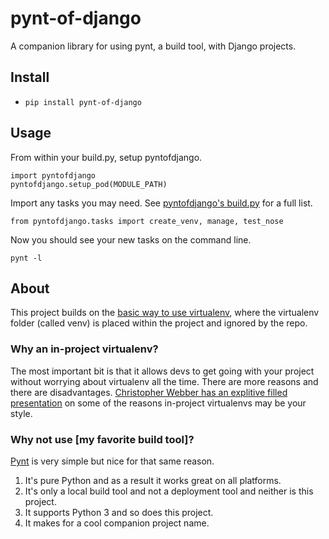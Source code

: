 # pynt-of-django
A companion library for using pynt, a build tool, with Django projects.

## Install
* `pip install pynt-of-django`

## Usage
From within your build.py, setup pyntofdjango.

```
import pyntofdjango
pyntofdjango.setup_pod(MODULE_PATH)
```

Import any tasks you may need. See [pyntofdjango's build.py](https://github.com/WimpyAnalytics/pynt-of-django/blob/master/build.py) for a full list.
```
from pyntofdjango.tasks import create_venv, manage, test_nose
```

Now you should see your new tasks on the command line.
```
pynt -l
```

## About
This project builds on the [basic way to use virtualenv](http://docs.python-guide.org/en/latest/dev/virtualenvs/#basic-usage), where the virtualenv folder (called venv) is placed within the project and ignored by the repo.

### Why an in-project virtualenv?
The most important bit is that it allows devs to get going with your project without worrying about virtualenv all the time. There are more reasons and there are disadvantages. [Christopher Webber has an explitive filled presentation](http://pyvideo.org/video/1870/in-project-virtualenvs) on some of the reasons in-project virtualenvs may be your style.

### Why not use [my favorite build tool]?
[Pynt](https://github.com/rags/pynt) is very simple but nice for that same reason.

1. It's pure Python and as a result it works great on all platforms.
2. It's only a local build tool and not a deployment tool and neither is this project.
3. It supports Python 3 and so does this project.
4. It makes for a cool companion project name.
